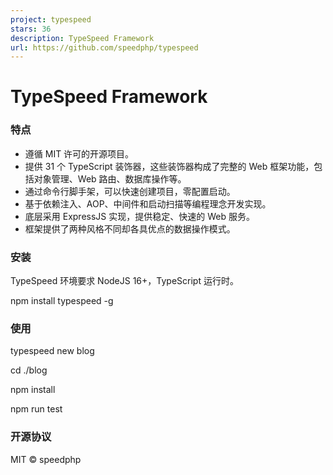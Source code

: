 ```yaml
---
project: typespeed
stars: 36
description: TypeSpeed Framework
url: https://github.com/speedphp/typespeed
---
```


TypeSpeed Framework
===================

### 特点

-   遵循 MIT 许可的开源项目。
-   提供 31 个 TypeScript 装饰器，这些装饰器构成了完整的 Web 框架功能，包括对象管理、Web 路由、数据库操作等。
-   通过命令行脚手架，可以快速创建项目，零配置启动。
-   基于依赖注入、AOP、中间件和启动扫描等编程理念开发实现。
-   底层采用 ExpressJS 实现，提供稳定、快速的 Web 服务。
-   框架提供了两种风格不同却各具优点的数据操作模式。

### 安装

TypeSpeed 环境要求 NodeJS 16+，TypeScript 运行时。

npm install typespeed -g

### 使用

typespeed new blog

cd ./blog

npm install

npm run test

### 开源协议

MIT © speedphp
